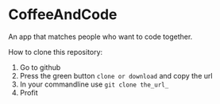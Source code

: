 # CoffeeAndCode
An app that matches people who want to code together.

How to clone this repository:

1. Go to github
2. Press the green button `clone or download` and copy the url
3. In your commandline use `git clone the_url_`
4. Profit
